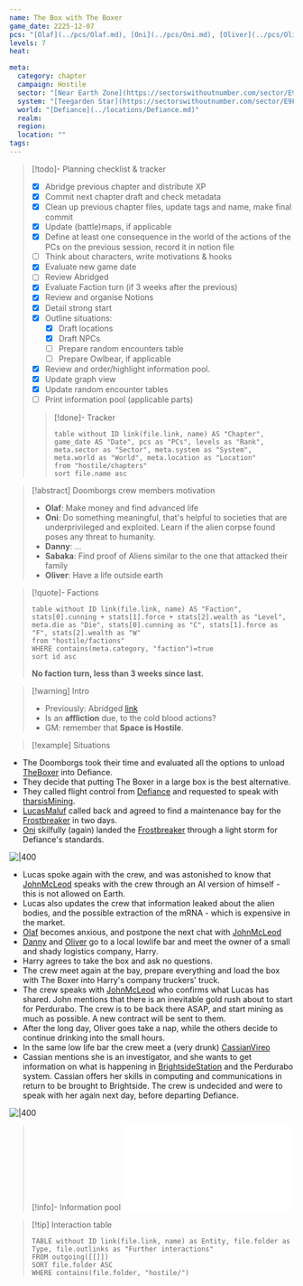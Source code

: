```yaml
---
name: The Box with The Boxer
game_date: 2225-12-07
pcs: "[Olaf](../pcs/Olaf.md), [Oni](../pcs/Oni.md), [Oliver](../pcs/Oliver.md), [Danny](../pcs/Danny.md)"
levels: 7
heat: 

meta:
  category: chapter
  campaign: Hostile
  sector: "[Near Earth Zone](https://sectorswithoutnumber.com/sector/E9FKrPjS8tsRmoryYMpe)"
  system: "[Teegarden Star](https://sectorswithoutnumber.com/sector/E9FKrPjS8tsRmoryYMpe/system/EK7eZhRuSaUmzSTEwm7a)"
  world: "[Defiance](../locations/Defiance.md)"
  realm: 
  region: 
  location: ""
tags: 
---
```


> [!todo]- Planning checklist & tracker
> - [x] Abridge previous chapter and distribute XP
> - [x] Commit next chapter draft and check metadata
> - [x] Clean up previous chapter files, update tags and name, make final commit
> - [x] Update (battle)maps, if applicable
> - [x] Define at least one consequence in the world of the actions of the PCs on the previous session, record it in notion file
> - [ ] Think about characters, write motivations & hooks
> - [x] Evaluate new game date
> - [ ] Review Abridged
> - [x] Evaluate Faction turn (if 3 weeks after the previous)
> - [x] Review and organise Notions
> - [x] Detail strong start
> - [x] Outline situations:
> 	- [x] Draft locations 
> 	- [x] Draft NPCs
> 	- [ ] Prepare random encounters table
> 	- [ ] Prepare Owlbear, if applicable
> - [x] Review and order/highlight information pool.
> - [x] Update graph view
> - [x] Update random encounter tables
> - [ ] Print information pool (applicable parts)
> 
>> [!done]- Tracker 
>> ```dataview
>> table without ID link(file.link, name) AS "Chapter", game_date AS "Date", pcs as "PCs", levels as "Rank", meta.sector as "Sector", meta.system as "System", meta.world as "World", meta.location as "Location"
>> from "hostile/chapters"
>> sort file.name asc
>> ```

> [!abstract] Doomborgs crew members motivation
> - **Olaf**: Make money and find advanced life
> - **Oni**: Do something meaningful, that's helpful to societies that are underprivileged and exploited. Learn if the alien corpse found poses any threat to humanity.
> - **Danny**: ...
> - **Sabaka**: Find proof of Aliens similar to the one that attacked their family
> - **Oliver**: Have a life outside earth

> [!quote]- Factions 
> ```dataview
> table without ID link(file.link, name) AS "Faction", stats[0].cunning + stats[1].force + stats[2].wealth as "Level", meta.die as "Die", stats[0].cunning as "C", stats[1].force as "F", stats[2].wealth as "W"
> from "hostile/factions"
> WHERE contains(meta.category, "faction")=true
> sort id asc
> ```
> 
> **No faction turn, less than 3 weeks since last.**

> [!warning] Intro
> - Previously: Abridged [link](https://github.com/efsalvarenga/terraCampaigns_published/blob/main/hostile/abridged.md#chapter-02-the-cold-tomb)
> - Is an **affliction** due, to the cold blood actions?
> - GM: remember that **Space is Hostile**.

> [!example] Situations 

- The Doomborgs took their time and evaluated all the options to unload [TheBoxer](../npcs/TheBoxer.md) into Defiance.
- They decide that putting The Boxer in a large box is the best alternative.
- They called flight control from [Defiance](../locations/Defiance.md) and requested to speak with [tharsisMining](../factions/tharsisMining.md).
- [LucasMaluf](../npcs/LucasMaluf.md) called back and agreed to find a maintenance bay for the [Frostbreaker](../objects/Frostbreaker.md) in two days.
- [Oni](../pcs/Oni.md) skilfully (again) landed the [Frostbreaker](../objects/Frostbreaker.md) through a light storm for Defiance's standards. 

![|400](https://i.imgur.com/xlfV2y5.png)

- Lucas spoke again with the crew, and was astonished to know that [JohnMcLeod](../npcs/JohnMcLeod.md) speaks with the crew through an AI version of himself - this is not allowed on Earth.
- Lucas also updates the crew that information leaked about the alien bodies, and the possible extraction of the mRNA - which is expensive in the market.
- [Olaf](../pcs/Olaf.md) becomes anxious, and postpone the next chat with [JohnMcLeod](../npcs/JohnMcLeod.md)
- [Danny](../pcs/Danny.md) and [Oliver](../pcs/Oliver.md) go to a local lowlife bar and meet the owner of a small and shady logistics company, Harry.
- Harry agrees to take the box and ask no questions.
- The crew meet again at the bay, prepare everything and load the box with The Boxer into Harry's company truckers' truck.
- The crew speaks with [JohnMcLeod](../npcs/JohnMcLeod.md) who confirms what Lucas has shared. John mentions that there is an inevitable gold rush about to start for Perdurabo. The crew is to be back there ASAP, and start mining as much as possible. A new contract will be sent to them.
- After the long day, Oliver goes take a nap, while the others decide to continue drinking into the small hours.
- In the same low life bar the crew meet a (very drunk) [CassianVireo](../npcs/CassianVireo.md)
- Cassian mentions she is an investigator, and she wants to get information on what is happening in [BrightsideStation](../locations/BrightsideStation.md) and the Perdurabo system. Cassian offers her skills in computing and communications in return to be brought to Brightside. The crew is undecided and were to speak with her again next day, before departing Defiance.

![|400](https://i.imgur.com/GfAeVZ7.png)

> [!info]- Information pool
> ![_hostileInformationPool](../_hostileInformationPool.md)

> [!tip] Interaction table 
> 
> ```dataview
> TABLE without ID link(file.link, name) as Entity, file.folder as Type, file.outlinks as "Further interactions"
> FROM outgoing([[]]) 
> SORT file.folder ASC
> WHERE contains(file.folder, "hostile/")
> ```

